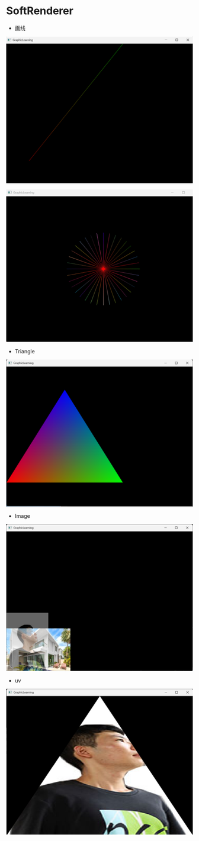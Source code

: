# SoftRenderer

* 画线

![Line](./Image/Line.png)

![Line](Image/Line.gif)

* Triangle

![Triangle](Image/Triangle.png)

* Image

![Image](Image/Image.png)

* uv

![image-20250403004718552](Image/uv.png)
